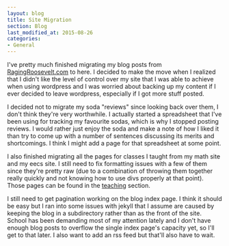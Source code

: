 ```yaml
---
layout: blog
title: Site Migration
section: Blog
last_modified_at: 2015-08-26
categories:
- General
---
```


I've pretty much finished migrating my blog posts from [RagingRoosevelt.com](http://ragingroosevelt.com) 
to here.  I decided to make the move when I realized that I didn't like the level of control over my 
site that I was able to achieve when using wordpress and I was worried about backing up my content 
if I ever decided to leave wordpress, especially if I got more stuff posted.  

I decided not to migrate my soda "reviews" since looking back over them, I don't think they're very 
worthwhile.  I actually started a spreadsheet that I've been using for tracking my favourite sodas, 
which is why I stopped posting reviews.  I would rather just enjoy the soda and make a note of how I 
liked it than try to come up with a number of sentences discussing its merits and shortcomings.  I 
think I might add a page for that spreadsheet at some point.

I also finished migrating all the pages for classes I taught from my math site and my eecs site.  I 
still need to fix formatting issues with a few of them since they're pretty raw (due to a 
combination of throwing them together really quickly and not knowing how to use divs properly at 
that point).  Those pages can be found in the [teaching](/teaching/) section.

I still need to get pagination working on the blog index page.  I think it should be easy but I ran 
into some issues with jekyll that I assume are caused by keeping the blog in a subdirectory rather 
than as the front of the site.  School has been demanding most of my attention lately and I don't 
have enough blog posts to overflow the single index page's capacity yet, so I'll get to that later. 
I also want to add an rss feed but that'll also have to wait.
